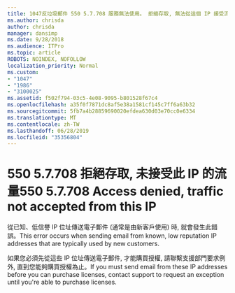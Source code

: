 ```yaml
---
title: 1047反垃圾郵件 550 5.7.708 服務無法使用。 拒絕存取, 無法從這個 IP 接受流量
ms.author: chrisda
author: chrisda
manager: dansimp
ms.date: 9/28/2018
ms.audience: ITPro
ms.topic: article
ROBOTS: NOINDEX, NOFOLLOW
localization_priority: Normal
ms.custom:
- "1047"
- "1986"
- "3100025"
ms.assetid: f502f794-03c5-4e08-9095-b801528f67c4
ms.openlocfilehash: a35f0f7871dc8af5e38a1581cf145c7ff6a63b32
ms.sourcegitcommit: 5fb7a4b28859690020efdea630d03e70cc0e6334
ms.translationtype: MT
ms.contentlocale: zh-TW
ms.lasthandoff: 06/28/2019
ms.locfileid: "35356804"
---
```

# <a name="550-57708-access-denied-traffic-not-accepted-from-this-ip"></a><span data-ttu-id="0d181-103">550 5.7.708 拒絕存取, 未接受此 IP 的流量</span><span class="sxs-lookup"><span data-stu-id="0d181-103">550 5.7.708 Access denied, traffic not accepted from this IP</span></span>

<span data-ttu-id="0d181-104">從已知、低信譽 IP 位址傳送電子郵件 (通常是由新客戶使用) 時, 就會發生此錯誤。</span><span class="sxs-lookup"><span data-stu-id="0d181-104">This error occurs when sending email from known, low reputation IP addresses that are typically used by new customers.</span></span>

<span data-ttu-id="0d181-105">如果您必須先從這些 IP 位址傳送電子郵件, 才能購買授權, 請聯繫支援部門要求例外, 直到您能夠購買授權為止。</span><span class="sxs-lookup"><span data-stu-id="0d181-105">If you must send email from these IP addresses before you can purchase licenses, contact support to request an exception until you're able to purchase licenses.</span></span>

